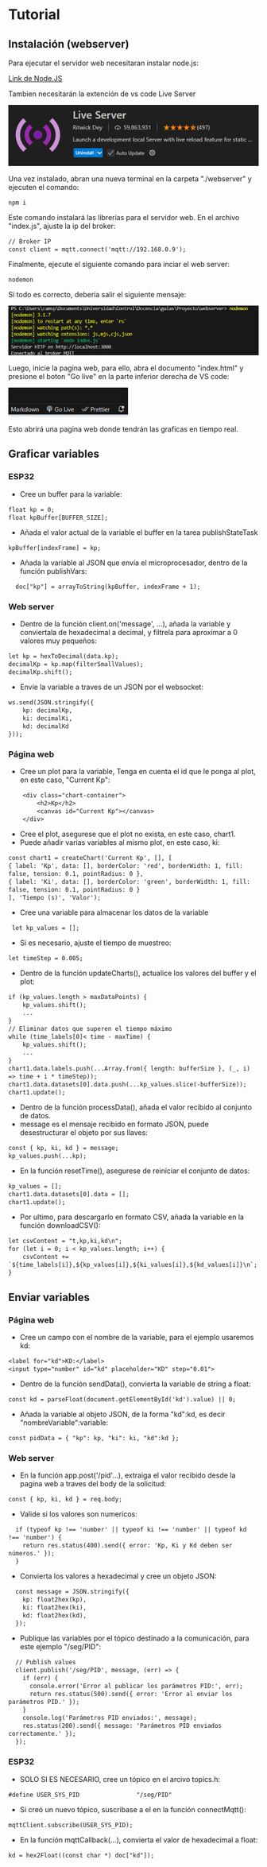 # Tutorial

## Instalación (webserver)

Para ejecutar el servidor web necesitaran instalar node.js:

[Link de Node.JS](https://nodejs.org/es)

Tambien necesitarán la extención de vs code Live Server


![alt text](image.png)

Una vez instalado, abran una nueva terminal en la carpeta "./webserver" y ejecuten el comando:

```
npm i
```

Este comando instalará las librerías para el servidor web. En el archivo "index.js", ajuste la ip del broker:

```
// Broker IP
const client = mqtt.connect('mqtt://192.168.0.9');
``` 

Finalmente, ejecute el siguiente comando para inciar el web server:

```
nodemon
```

Si todo es correcto, debería salir el siguiente mensaje:

![alt text](image-1.png)

Luego, inicie la pagina web, para ello, abra el documento "index.html" y presione el boton "Go live" en la parte inferior derecha de VS code:

![alt text](image-2.png)

Esto abrirá una pagina web donde tendrán las graficas en tiempo real.


## Graficar variables

### ESP32

* Cree un buffer para la variable:

```
float kp = 0;
float kpBuffer[BUFFER_SIZE];
```

* Añada el valor actual de la variable el buffer en la tarea publishStateTask

```
kpBuffer[indexFrame] = kp;
```

* Añada la variable al JSON que envía el microprocesador, dentro de la función publishVars:

```
  doc["kp"] = arrayToString(kpBuffer, indexFrame + 1);
```

### Web server


* Dentro de la función client.on('message', ...), añada la variable y conviertala de hexadecimal a decimal, y filtrela para aproximar a 0 valores muy pequeños:

```
let kp = hexToDecimal(data.kp);
decimalKp = kp.map(filterSmallValues);
decimalKp.shift();
``` 

* Envíe la variable a traves de un JSON por el websocket:

```
ws.send(JSON.stringify({
    kp: decimalKp,
    ki: decimalKi,
    kd: decimalKd
}));
```

### Página web

* Cree un plot para la variable, Tenga en cuenta el id que le ponga al plot, en este caso, "Current Kp":

```
    <div class="chart-container">
        <h2>Kp</h2>
        <canvas id="Current Kp"></canvas>
    </div>
```

* Cree el plot, asegurese que el plot no exista, en este caso, chart1.
* Puede añadir varias variables al mismo plot, en este caso, ki:
  
```
const chart1 = createChart('Current Kp', [], [
{ label: 'Kp', data: [], borderColor: 'red', borderWidth: 1, fill: false, tension: 0.1, pointRadius: 0 },
{ label: 'Ki', data: [], borderColor: 'green', borderWidth: 1, fill: false, tension: 0.1, pointRadius: 0 }
], 'Tiempo (s)', 'Valor');
```

* Cree una variable para almacenar los datos de la variable

```
 let kp_values = [];
```

* Si es necesario, ajuste el tiempo de muestreo:
```
let timeStep = 0.005;
```

* Dentro de la función updateCharts(), actualice los valores del buffer y el plot:

```
if (kp_values.length > maxDataPoints) {
    kp_values.shift();
    ...
}
// Eliminar datos que superen el tiempo máximo
while (time_labels[0]< time - maxTime) {
    kp_values.shift();
    ...
}
chart1.data.labels.push(...Array.from({ length: bufferSize }, (_, i) => time + i * timeStep));
chart1.data.datasets[0].data.push(...kp_values.slice(-bufferSize));
chart1.update();
```

* Dentro de la función processData(), añada el valor recibido al conjunto de datos.
* message es el mensaje recibido en formato JSON, puede desestructurar el objeto por sus llaves:

```
const { kp, ki, kd } = message;
kp_values.push(...kp);
```

* En la función resetTime(), asegurese de reiniciar el conjunto de datos:

```
kp_values = [];
chart1.data.datasets[0].data = [];
chart1.update();
```

* Por ultimo, para descargarlo en formato CSV, añada la variable en la función downloadCSV():

```
let csvContent = "t,kp,ki,kd\n";
for (let i = 0; i < kp_values.length; i++) {
    csvContent += `${time_labels[i]},${kp_values[i]},${ki_values[i]},${kd_values[i]}\n`;
}
```

## Enviar variables

### Página web

* Cree un campo con el nombre de la variable, para el ejemplo usaremos kd:

```
<label for="kd">KD:</label>
<input type="number" id="kd" placeholder="KD" step="0.01">
```

* Dentro de la función sendData(), convierta la variable de string a float:

```
const kd = parseFloat(document.getElementById('kd').value) || 0;
```

* Añada la variable al objeto JSON, de la forma "kd":kd, es decir "nombreVariable":variable:

```
const pidData = { "kp": kp, "ki": ki, "kd":kd };
```

### Web server

* En la función app.post('/pid'...), extraiga el valor recibido desde la pagina web a traves del body de la solicitud:

```
const { kp, ki, kd } = req.body;
```

* Valide si los valores son numericos:

```
  if (typeof kp !== 'number' || typeof ki !== 'number' || typeof kd !== 'number') {
    return res.status(400).send({ error: 'Kp, Ki y Kd deben ser números.' });
  }
```

* Convierta los valores a hexadecimal y cree un objeto JSON:

```
  const message = JSON.stringify({
    kp: float2hex(kp),
    ki: float2hex(ki),
    kd: float2hex(kd),
  });
```

* Publique las variables por el tópico destinado a la comunicación, para este ejemplo "/seg/PID":
  
```
  // Publish values
  client.publish('/seg/PID', message, (err) => {
    if (err) {
      console.error('Error al publicar los parámetros PID:', err);
      return res.status(500).send({ error: 'Error al enviar los parámetros PID.' });
    }
    console.log('Parámetros PID enviados:', message);
    res.status(200).send({ message: 'Parámetros PID enviados correctamente.' });
  });
```


### ESP32
* SOLO SI ES NECESARIO, cree un tópico en el arcivo topics.h:

```
#define USER_SYS_PID                "/seg/PID"
```

* Si creó un nuevo tópico, suscribase a el en la función connectMqtt():
```
mqttClient.subscribe(USER_SYS_PID); 
```

* En la función mqttCallback(...), convierta el valor de hexadecimal a float:

```
kd = hex2Float((const char *) doc["kd"]);
```

